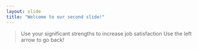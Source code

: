 ```yaml
---
layout: slide
title: "Welcome to our second slide!"
---
```

> Use your significant strengths to increase job satisfaction
Use the left arrow to go back!
